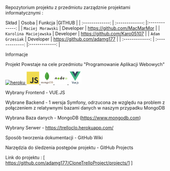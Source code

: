 Repozytorium projektu z przedmiotu zarządznie projektami informatycznymi :

Skład
| Osoba                    | Funkcja                     |GITHUB			                    |
| :-------------:          | :-------------:             |:-------------:		              |
| `Maciej Morawski`        | Developer                   | https://github.com/MacMarMor		|
| `Karolina Maciejewska`   | Developer                   | https://github.com/Karo05107		|
| `Adam Grzesiak`          | Developer                   | https://github.com/adamg177		|
| :-------------:          | :-------------:             |:-------------:		              |


Informacje

Projekt Powstaje na cele przedmiotu "Programowanie Aplikacji Webowych"

<p align="left"> <a href="https://heroku.com" target="_blank" rel="noreferrer"> <img src="https://www.vectorlogo.zone/logos/heroku/heroku-icon.svg" alt="heroku" width="40" height="40"/> </a> <a href="https://developer.mozilla.org/en-US/docs/Web/JavaScript" target="_blank" rel="noreferrer"> <img src="https://raw.githubusercontent.com/devicons/devicon/master/icons/javascript/javascript-original.svg" alt="javascript" width="40" height="40"/> </a> <a href="https://www.mongodb.com/" target="_blank" rel="noreferrer"> <img src="https://raw.githubusercontent.com/devicons/devicon/master/icons/mongodb/mongodb-original-wordmark.svg" alt="mongodb" width="40" height="40"/> </a> <a href="https://nodejs.org" target="_blank" rel="noreferrer"> <img src="https://raw.githubusercontent.com/devicons/devicon/master/icons/nodejs/nodejs-original-wordmark.svg" alt="nodejs" width="40" height="40"/> </a> <a href="https://vuejs.org/" target="_blank" rel="noreferrer"> <img src="https://raw.githubusercontent.com/devicons/devicon/master/icons/vuejs/vuejs-original-wordmark.svg" alt="vuejs" width="40" height="40"/> </a> </p>


Wybrany Frontend - VUE.JS

Wybrane Backend - 1 wersja Symfony, odrzucona ze względu na problem z połączeniem z relatywnymi bazami danych w naszym przypadku MongoDB

Wybrana Baza danych - MongoDB (https://www.mongodb.com)

Wybrany Serwer - https://trelloclo.herokuapp.com/

Sposób tworzenia dokumentacji - GitHub Wiki

Narzędzia do śledzenia postępów projektu - GitHub Projects



Link do projektu : [ https://github.com/adamg177/CloneTrelloProject/projects/1 ]





